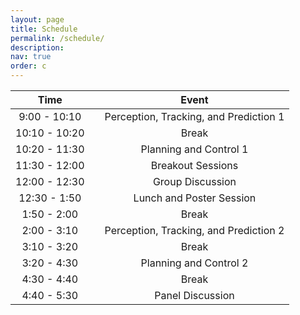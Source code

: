 ```yaml
---
layout: page
title: Schedule
permalink: /schedule/
description:
nav: true
order: c
---
```




| Time | |Event | 
|:------:|------|:----:|
| 9:00 - 10:10     |  |Perception, Tracking, and Prediction 1 |
| 10:10 - 10:20 | | Break | 
| 10:20 - 11:30 | | Planning and Control 1 |
| 11:30 - 12:00 | |Breakout Sessions |
| 12:00 - 12:30 | |Group Discussion |
| 12:30 - 1:50 | |Lunch and Poster Session |
| 1:50 - 2:00 | |Break | 
| 2:00 - 3:10 | |Perception, Tracking, and Prediction 2 |
| 3:10 - 3:20 | |Break | 
| 3:20 - 4:30 | |Planning and Control 2 |
| 4:30 - 4:40 | |Break |
| 4:40 - 5:30 | |Panel Discussion |

